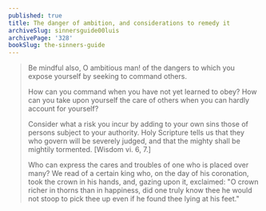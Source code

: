 ```yaml
---
published: true
title: The danger of ambition, and considerations to remedy it
archiveSlug: sinnersguide00luis
archivePage: '328'
bookSlug: the-sinners-guide
---
```


> Be mindful also, O ambitious man! of the dangers to which you expose yourself by seeking to command others.
>
> How can you command when you have not yet learned to obey? How can you take upon yourself the care of others when you can hardly account for yourself?
>
> Consider what a risk you incur by adding to your own sins those of persons subject to your authority. Holy Scripture tells us that they who govern will be severely judged, and that the mighty shall be mightily tormented. [Wisdom vi. 6, 7.]
>
> Who can express the cares and troubles of one who is placed over many? We read of a certain king who, on the day of his coronation, took the crown in his hands, and, gazing upon it, exclaimed: "O crown richer in thorns than in happiness, did one truly know thee he would not stoop to pick thee up even if he found thee lying at his feet."
